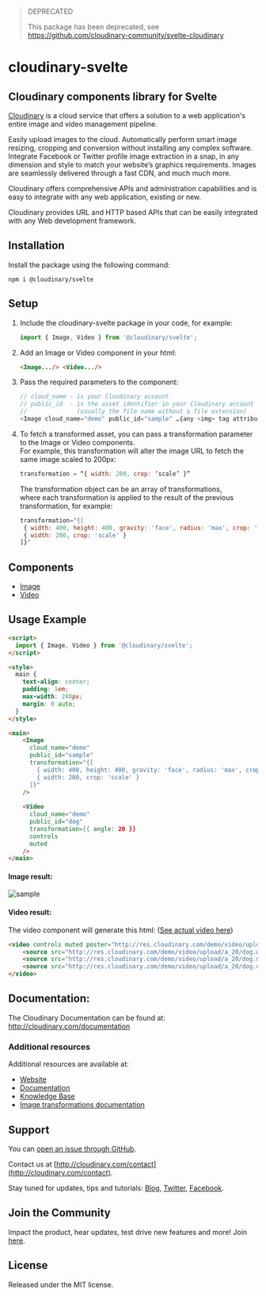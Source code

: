 > DEPRECATED
> 
> This package has been deprecated, see https://github.com/cloudinary-community/svelte-cloudinary
>

# cloudinary-svelte

## Cloudinary components library for Svelte

[Cloudinary](https://cloudinary.com) is a cloud service that offers a solution to a web application's entire image and video management pipeline.

Easily upload images to the cloud. Automatically perform smart image resizing, cropping and conversion without installing any complex software. Integrate Facebook or Twitter profile image extraction in a snap, in any dimension and style to match your website’s graphics requirements. Images are seamlessly delivered through a fast CDN, and much much more.

Cloudinary offers comprehensive APIs and administration capabilities and is easy to integrate with any web application, existing or new.

Cloudinary provides URL and HTTP based APIs that can be easily integrated with any Web development framework.


## Installation
Install the package using the following command:

```shell
npm i @cloudinary/svelte
```

## Setup
1. Include the cloudinary-svelte package in your code, for example: 
    ```javascript
    import { Image, Video } from '@cloudinary/svelte';
    ```
    
2. Add an Image or Video component in your html:
    ```html
    <Image.../> <Video.../>
    ```
3. Pass the required parameters to the component:
    ```javascript
    // cloud_name - is your Cloudinary account
    // public_id  - is the asset identifier in your Cloudinary account
    //              (usually the file name without a file extension)
    <Image cloud_name="demo" public_id="sample" …{any <img> tag attributes}/>
    ```
4. To fetch a transformed asset, you can pass a transformation parameter to the Image or Video components.  
   For example, this transformation will alter the image URL to fetch the same image scaled to 200px:  
    ```javascript
   transformation = “{ width: 200, crop: ‘scale’ }”  
    ```   
   The transformation object can be an array of transformations,  
   where each transformation is applied to the result of the previous transformation, for example:  
    ```javascript
    transformation="{[
     { width: 400, height: 400, gravity: 'face', radius: 'max', crop: 'crop' },
     { width: 200, crop: 'scale' }
    ]}"
    ```

## Components
* [Image](https://cloudinary.github.io/cloudinary-svelte/?path=/docs/image--sample)
* [Video](https://cloudinary.github.io/cloudinary-svelte/?path=/docs/video--sample)


## Usage Example
   
```html
<script>
  import { Image, Video } from '@cloudinary/svelte';
</script>

<style>
  main {
    text-align: center;
    padding: 1em;
    max-width: 240px;
    margin: 0 auto;
  }
</style>

<main>
    <Image
      cloud_name="demo"
      public_id="sample"
      transformation="{[
        { width: 400, height: 400, gravity: 'face', radius: 'max', crop: 'crop' },
        { width: 200, crop: 'scale' }
      ]}"
    />
    
    <Video
      cloud_name="demo"
      public_id="dog"
      transformation={{ angle: 20 }}
      controls
      muted
    />
</main>
```

#### Image result:
<div>
    <img alt="sample" src="http://res.cloudinary.com/demo/image/upload/c_crop,g_face,h_400,r_max,w_400/c_scale,w_200/sample">
</div>

#### Video result:
The video component will generate this html:
([See actual video here](http://res.cloudinary.com/demo/video/upload/a_20/dog.mp4))
```html
<video controls muted poster="http://res.cloudinary.com/demo/video/upload/a_20/dog.jpg">
    <source src="http://res.cloudinary.com/demo/video/upload/a_20/dog.webm" type="video/webm">
    <source src="http://res.cloudinary.com/demo/video/upload/a_20/dog.mp4" type="video/mp4">
    <source src="http://res.cloudinary.com/demo/video/upload/a_20/dog.ogv" type="video/ogg">
</video>
```

## Documentation:

The Cloudinary Documentation can be found at:
http://cloudinary.com/documentation

### Additional resources

Additional resources are available at:

* [Website](http://cloudinary.com)
* [Documentation](http://cloudinary.com/documentation)
* [Knowledge Base](http://support.cloudinary.com/forums)
* [Image transformations documentation](http://cloudinary.com/documentation/image_transformations)

## Support

You can [open an issue through GitHub](https://github.com/cloudinary/cloudinary-svelte/issues).

Contact us at [http://cloudinary.com/contact](http://cloudinary.com/contact).

Stay tuned for updates, tips and tutorials: [Blog](http://cloudinary.com/blog), [Twitter](https://twitter.com/cloudinary), [Facebook](http://www.facebook.com/Cloudinary).

## Join the Community ##########################################################

Impact the product, hear updates, test drive new features and more! Join [here](https://www.facebook.com/groups/CloudinaryCommunity).

## License

Released under the MIT license.

